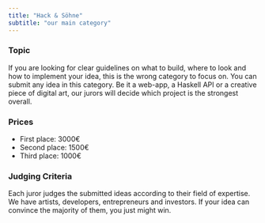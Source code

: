 ```yaml
---
title: "Hack & Söhne"
subtitle: "our main category"
---
```

### Topic

If you are looking for clear guidelines on what to build, where to look and how to implement your idea, this is the wrong category to focus on. You can submit any idea in this category. Be it a web-app, a Haskell API or a creative piece of digital art, our jurors will decide which project is the strongest overall. 

### Prices

- First place: 3000€
- Second place: 1500€
- Third place: 1000€

### Judging Criteria

Each juror judges the submitted ideas according to their field of expertise. We have artists, developers, entrepreneurs and investors. If your idea can convince the majority of them, you just might win.
